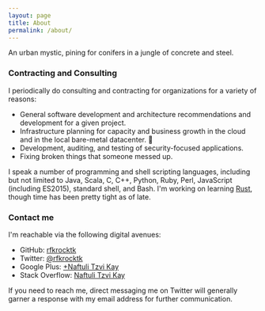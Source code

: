 ```yaml
---
layout: page
title: About
permalink: /about/
---
```


An urban mystic, pining for conifers in a jungle of concrete and steel.

### Contracting and Consulting

I periodically do consulting and contracting for organizations for a variety of reasons:

 * General software development and architecture recommendations and development for a given project.
 * Infrastructure planning for capacity and business growth in the cloud and in the local bare-metal datacenter. :metal:
 * Development, auditing, and testing of security-focused applications.
 * Fixing broken things that someone messed up.

I speak a number of programming and shell scripting languages, including but not limited to Java, Scala, C, C++, Python, Ruby, Perl, JavaScript (including ES2015), standard shell, and Bash. I'm working on learning [Rust](https://www.rust-lang.org/), though time has been pretty tight as of late.

### Contact me

I'm reachable via the following digital avenues:

 * GitHub: [rfkrocktk](https://github.com/rfkrocktk)
 * Twitter: [@rfkrocktk](https://twitter.com/rfkrocktk)
 * Google Plus: [+Naftuli Tzvi Kay](https://plus.google.com/+NaftuliTzviKay)
 * Stack Overflow: [Naftuli Tzvi Kay](https://stackoverflow.com/users/128967/naftuli-tzvi-kay)

If you need to reach me, direct messaging me on Twitter will generally garner a response with my email address for further communication.

